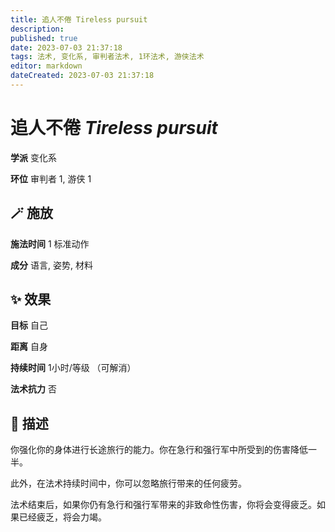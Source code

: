 ```yaml
---
title: 追人不倦 Tireless pursuit
description: 
published: true
date: 2023-07-03 21:37:18
tags: 法术, 变化系, 审判者法术, 1环法术, 游侠法术
editor: markdown
dateCreated: 2023-07-03 21:37:18
---
```


# **追人不倦** *Tireless pursuit*

**学派** 变化系 

**环位** 审判者 1, 游侠 1

## 🪄 施放

**施法时间** 1 标准动作

**成分** 语言, 姿势, 材料

## ✨ 效果 

**目标** 自己 

**距离** 自身  

**持续时间** 1小时/等级 （可解消） 

**法术抗力** 否

## 📖 描述

你强化你的身体进行长途旅行的能力。你在急行和强行军中所受到的伤害降低一半。

此外，在法术持续时间中，你可以忽略旅行带来的任何疲劳。

法术结束后，如果你仍有急行和强行军带来的非致命性伤害，你将会变得疲乏。如果已经疲乏，将会力竭。
    